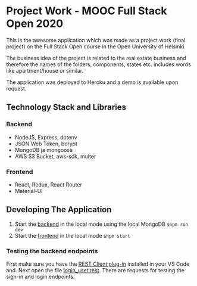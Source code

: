 # Project Work - MOOC Full Stack Open 2020

This is the awesome application which was made as a project work (final project) on the Full Stack Open course in the Open University of Helsinki.

The business idea of the project is related to the real estate business and therefore the names of the folders, components, states etc. includes words like apartment/house or similar.

The application was deployed to Heroku and a demo is available upon request.

## Technology Stack and Libraries

### Backend
- NodeJS, Express, dotenv
- JSON Web Token, bcrypt
- MongoDB ja mongoose
- AWS S3 Bucket, aws-sdk, multer

### Frontend
- React, Redux, React Router
- Material-UI

## Developing The Application

1. Start the [backend](houcher-backend) in the local mode using the local MongoDB `$npm run dev`
2. Start the [frontend](houcher-frontend) in the local mode `$npm start`

### Testing the backend endpoints

First make sure you have the [REST Client plug-in](https://marketplace.visualstudio.com/items?itemName=humao.rest-client) installed in your VS Code and. Next open the file [login_user.rest](houcher-backend/requests/login_user.rest). There are requests for testing the sign-in and login endpoints.
